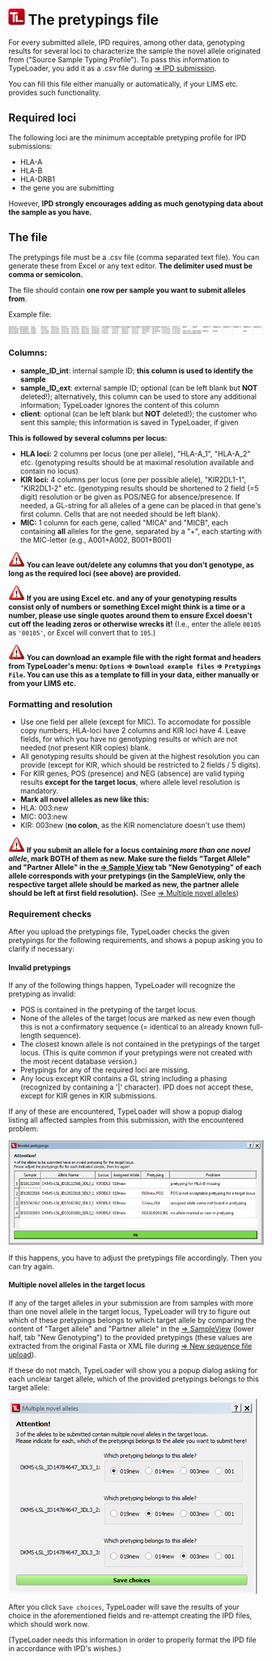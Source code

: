 # ![Icon](images/TypeLoader_32.png) The pretypings file

For every submitted allele, IPD requires, among other data, genotyping results for several loci to characterize the sample the novel allele originated from ("Source Sample Typing Profile"). To pass this information to TypeLoader, you add it as a .csv file during [=> IPD submission](submission_ipd.md).

You can fill this file either manually or automatically, if your LIMS etc. provides such functionality.

## Required loci
The following loci are the minimum acceptable pretyping profile for IPD submissions:
 
 * HLA-A
 * HLA-B
 * HLA-DRB1
 * the gene you are submitting

However, **IPD strongly encourages adding as much genotyping data about the sample as you have.**

## The file
The pretypings file must be a .csv file (comma separated text file). You can generate these from Excel or any text editor. **The delimiter used must be comma or semicolon.**

The file should contain **one row per sample you want to submit alleles from**. 

Example file:

![IPDSubmission2b](images/ipd_submission2a.png)

### Columns:
  * **sample\_ID\_int**: internal sample ID; **this column is used to identify the sample**
  * **sample\_ID\_ext**: external sample ID; optional (can be left blank but **NOT** deleted!); alternatively, this column can be used to store any additional information; TypeLoader ignores the content of this column
  * **client**: optional (can be left blank but **NOT** deleted!); the customer who sent this sample; this information is saved in TypeLoader, if given

**This is followed by several columns per locus:**

* **HLA loci:** 2 columns per locus (one per allele), "HLA-A\_1", "HLA-A\_2" etc. (genotyping results should be at maximal resolution available and contain no locus)
* **KIR loci:** 4 columns per locus (one per possible allele), "KIR2DL1-1", "KIR2DL1-2" etc. (genotyping results should be shortened to 2 field (=5 digit) resolution or be given as POS/NEG for absence/presence. If needed, a GL-string for all alleles of a gene can be placed in that gene's first column. Cells that are not needed should be left blank).
* **MIC:** 1 column for each gene, called "MICA" and "MICB", each containing **all** alleles for the gene, separated by a "+", each starting with the MIC-letter (e.g., A001+A002, B001+B001)

![Important](images/icon_important.png) **You can leave out/delete any columns that you don't genotype, as long as the required loci (see above) are provided.**

![Important](images/icon_important.png) **If you are using Excel etc. and any of your genotyping results consist only of numbers or something Excel might think is a time or a number, please use single quotes around them to ensure Excel doesn't cut off the leading zeros or otherwise wrecks it!** (I.e., enter the allele `00105` as `'00105'`, or Excel will convert that to `105`.)

![Important](images/icon_important.png) **You can download an example file with the right format and headers from TypeLoader's menu: ``Options`` => ``Download example files`` => ``Pretypings File``. You can use this as a template to fill in your data, either manually or from your LIMS etc.**

### Formatting and resolution

* Use one field per allele (except for MIC). To accomodate for possible copy numbers, HLA-loci have 2 columns and KIR loci have 4. Leave fields, for which you have no genotyping results or which are not needed (not present KIR copies) blank.
* All genotyping results should be given at the highest resolution you can provide (except for KIR, which should be restricted to 2 fields / 5 digits). 
* For KIR genes, POS (presence) and NEG (absence) are valid typing results **except for the target locus**, where allele level resolution is mandatory. 
* **Mark all novel alleles as new like this:**
 * HLA: 003:new
 * MIC: 003:new
 * KIR: 003new (**no colon**, as the KIR nomenclature doesn't use them)

![Important](images/icon_important.png) **If you submit an allele for a locus containing *more than one novel allele*, mark BOTH of them as new. Make sure the fields "Target Allele" and "Partner Allele" in the [=> Sample View](view_sample.md) tab "New Genotyping" of each allele corresponds with your pretypings (in the SampleView, only the respective target allele should be marked as new, the partner allele should be left at first field resolution).** (See [=> Multiple novel alleles](multiple_alleles.md))

### Requirement checks
After you upload the pretypings file, TypeLoader checks the given pretypings for the following requirements, and shows a popup asking you to clarify if necessary:

#### Invalid pretypings
If any of the following things happen, TypeLoader will recognize the pretyping as invalid:

* POS is contained in the pretyping of the target locus.
* None of the alleles of the target locus are marked as new even though this is not a confirmatory sequence (= identical to an already known full-length sequence).
* The closest known allele is not contained in the pretypings of the target locus. (This is quite common if your pretypings were not created with the most recent database version.)
* Pretypings for any of the required loci are missing.
* Any locus except KIR contains a GL string including a phasing (recognized by containing a '|' character). IPD does not accept these, except for KIR genes in KIR submissions.

If any of these are encountered, TypeLoader will show a popup dialog listing all affected samples from this submission, with the encountered problem:

![pic](images/invalid_pretypings_dialog.png)

If this happens, you have to adjust the pretypings file accordingly. Then you can try again.

#### Multiple novel alleles in the target locus

If any of the target alleles in your submission are from samples with more than one novel allele in the target locus, TypeLoader will try to figure out which of these pretypings belongs to which target allele by comparing the content of "Target allele" and "Partner allele" in the [=> SampleView](view_sample.md) (lower half, tab "New Genotyping") to the provided pretypings (these values are extracted from the original Fasta or XML file during [=> New sequence file upload](new_allele.md)).

If these do not match, TypeLoader will show you a popup dialog asking for each unclear target allele, which of the provided pretypings belongs to this target allele:

![pic](images/multiple_novel_alleles_dialog.png)

After you click ``Save choices``, TypeLoader will save the results of your choice in the aforementioned fields and re-attempt creating the IPD files, which should work now. 

(TypeLoader needs this information in order to properly format the IPD file in accordance with IPD's wishes.)
